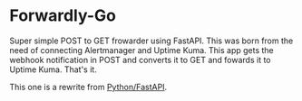 # Forwardly-Go

Super simple POST to GET frowarder using FastAPI. This was born from the need
of connecting Alertmanager and Uptime Kuma. This app gets the webhook
notification in POST and converts it to GET and fowards it to Uptime Kuma.
That's it.

This one is a rewrite from [Python/FastAPI](https://github.com/hadret/forwardly).
